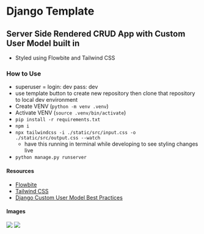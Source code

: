# Django Template

## Server Side Rendered CRUD App with Custom User Model built in
- Styled using Flowbite and Tailwind CSS
### How to Use
- superuser = login: dev pass: dev
- use template button to create new repository then clone that repository to local dev environment
- Create VENV (`python -m venv .venv`)
- Activate VENV (`source .venv/bin/activate`)
- `pip install -r requirements.txt`
- `npm i`
- `npx tailwindcss -i ./static/src/input.css -o ./static/src/output.css --watch`
  - have this running in terminal while developing to see styling changes live
- `python manage.py runserver`
#### Resources
- [Flowbite](https://flowbite.com/)
- [Tailwind CSS](https://tailwindcss.com/)
- [Django Custom User Model Best Practices](https://learndjango.com/tutorials/django-custom-user-model)


#### Images
<img src="https://i.imgur.com/6t7wX83.png"/>
<img src="https://i.imgur.com/LUDrl8o.png"/>
